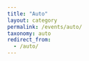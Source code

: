 ```yaml
---
title: "Auto"
layout: category
permalink: /events/auto/
taxonomy: auto
redirect_from:
  - /auto/
---
```

